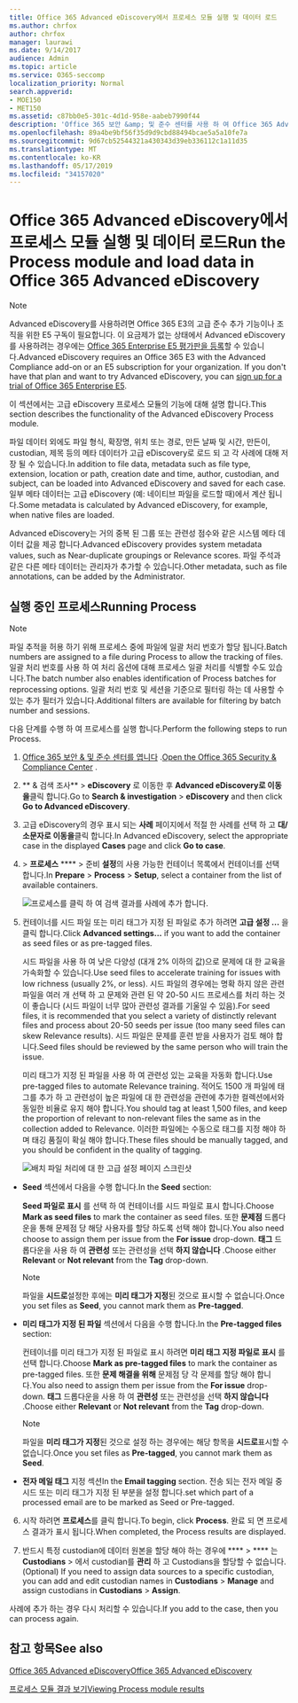 ```yaml
---
title: Office 365 Advanced eDiscovery에서 프로세스 모듈 실행 및 데이터 로드
ms.author: chrfox
author: chrfox
manager: laurawi
ms.date: 9/14/2017
audience: Admin
ms.topic: article
ms.service: O365-seccomp
localization_priority: Normal
search.appverid:
- MOE150
- MET150
ms.assetid: c87bb0e5-301c-4d1d-958e-aabeb7990f44
description: 'Office 365 보안 &amp; 및 준수 센터를 사용 하 여 Office 365 Advanced eDiscovery에 액세스 하 고 서비스 케이스에 대해 프로세스 모듈을 실행 하는 방법에 대해 알아봅니다.  '
ms.openlocfilehash: 89a4be9bf56f35d9d9cbd88494bcae5a5a10fe7a
ms.sourcegitcommit: 9d67cb52544321a430343d39eb336112c1a11d35
ms.translationtype: MT
ms.contentlocale: ko-KR
ms.lasthandoff: 05/17/2019
ms.locfileid: "34157020"
---
```

# <a name="run-the-process-module-and-load-data-in-office-365-advanced-ediscovery"></a><span data-ttu-id="ee1b4-103">Office 365 Advanced eDiscovery에서 프로세스 모듈 실행 및 데이터 로드</span><span class="sxs-lookup"><span data-stu-id="ee1b4-103">Run the Process module and load data in Office 365 Advanced eDiscovery</span></span>

> [!NOTE]
> <span data-ttu-id="ee1b4-p101">Advanced eDiscovery를 사용하려면 Office 365 E3의 고급 준수 추가 기능이나 조직을 위한 E5 구독이 필요합니다. 이 요금제가 없는 상태에서 Advanced eDiscovery를 사용하려는 경우에는 [Office 365 Enterprise E5 평가판을 등록](https://go.microsoft.com/fwlink/p/?LinkID=698279)할 수 있습니다.</span><span class="sxs-lookup"><span data-stu-id="ee1b4-p101">Advanced eDiscovery requires an Office 365 E3 with the Advanced Compliance add-on or an E5 subscription for your organization. If you don't have that plan and want to try Advanced eDiscovery, you can [sign up for a trial of Office 365 Enterprise E5](https://go.microsoft.com/fwlink/p/?LinkID=698279).</span></span> 
  
<span data-ttu-id="ee1b4-106">이 섹션에서는 고급 eDiscovery 프로세스 모듈의 기능에 대해 설명 합니다.</span><span class="sxs-lookup"><span data-stu-id="ee1b4-106">This section describes the functionality of the Advanced eDiscovery Process module.</span></span> 
  
<span data-ttu-id="ee1b4-107">파일 데이터 외에도 파일 형식, 확장명, 위치 또는 경로, 만든 날짜 및 시간, 만든이, custodian, 제목 등의 메타 데이터가 고급 eDiscovery로 로드 되 고 각 사례에 대해 저장 될 수 있습니다.</span><span class="sxs-lookup"><span data-stu-id="ee1b4-107">In addition to file data, metadata such as file type, extension, location or path, creation date and time, author, custodian, and subject, can be loaded into Advanced eDiscovery and saved for each case.</span></span> <span data-ttu-id="ee1b4-108">일부 메타 데이터는 고급 eDiscovery (예: 네이티브 파일을 로드할 때)에서 계산 됩니다.</span><span class="sxs-lookup"><span data-stu-id="ee1b4-108">Some metadata is calculated by Advanced eDiscovery, for example, when native files are loaded.</span></span> 
  
<span data-ttu-id="ee1b4-109">Advanced eDiscovery는 거의 중복 된 그룹 또는 관련성 점수와 같은 시스템 메타 데이터 값을 제공 합니다.</span><span class="sxs-lookup"><span data-stu-id="ee1b4-109">Advanced eDiscovery provides system metadata values, such as Near-duplicate groupings or Relevance scores.</span></span> <span data-ttu-id="ee1b4-110">파일 주석과 같은 다른 메타 데이터는 관리자가 추가할 수 있습니다.</span><span class="sxs-lookup"><span data-stu-id="ee1b4-110">Other metadata, such as file annotations, can be added by the Administrator.</span></span> 
  
## <a name="running-process"></a><span data-ttu-id="ee1b4-111">실행 중인 프로세스</span><span class="sxs-lookup"><span data-stu-id="ee1b4-111">Running Process</span></span>

> [!NOTE]
> <span data-ttu-id="ee1b4-112">파일 추적을 허용 하기 위해 프로세스 중에 파일에 일괄 처리 번호가 할당 됩니다.</span><span class="sxs-lookup"><span data-stu-id="ee1b4-112">Batch numbers are assigned to a file during Process to allow the tracking of files.</span></span> <span data-ttu-id="ee1b4-113">일괄 처리 번호를 사용 하 여 처리 옵션에 대해 프로세스 일괄 처리를 식별할 수도 있습니다.</span><span class="sxs-lookup"><span data-stu-id="ee1b4-113">The batch number also enables identification of Process batches for reprocessing options.</span></span> <span data-ttu-id="ee1b4-114">일괄 처리 번호 및 세션을 기준으로 필터링 하는 데 사용할 수 있는 추가 필터가 있습니다.</span><span class="sxs-lookup"><span data-stu-id="ee1b4-114">Additional filters are available for filtering by batch number and sessions.</span></span> 
  
<span data-ttu-id="ee1b4-115">다음 단계를 수행 하 여 프로세스를 실행 합니다.</span><span class="sxs-lookup"><span data-stu-id="ee1b4-115">Perform the following steps to run Process.</span></span>
  
1. <span data-ttu-id="ee1b4-116">[Office 365 보안 &amp; 및 준수 센터를 엽니다](go-to-the-securitycompliance-center.md) .</span><span class="sxs-lookup"><span data-stu-id="ee1b4-116">[Open the Office 365 Security &amp; Compliance Center](go-to-the-securitycompliance-center.md) .</span></span> 
    
2. <span data-ttu-id="ee1b4-117">\*\* &amp; 검색 조사\*\* \> **eDiscovery** 로 이동한 후 **Advanced eDiscovery로 이동을**클릭 합니다.</span><span class="sxs-lookup"><span data-stu-id="ee1b4-117">Go to **Search &amp; investigation** \> **eDiscovery** and then click **Go to Advanced eDiscovery**.</span></span>
    
3. <span data-ttu-id="ee1b4-118">고급 eDiscovery의 경우 표시 되는 **사례** 페이지에서 적절 한 사례를 선택 하 고 **대/소문자로 이동을**클릭 합니다.</span><span class="sxs-lookup"><span data-stu-id="ee1b4-118">In Advanced eDiscovery, select the appropriate case in the displayed **Cases** page and click **Go to case**.</span></span>
    
4. <span data-ttu-id="ee1b4-119">\> **프로세스** \*\*\*\* \> 준비 **설정**의 사용 가능한 컨테이너 목록에서 컨테이너를 선택 합니다.</span><span class="sxs-lookup"><span data-stu-id="ee1b4-119">In **Prepare** \> **Process** \> **Setup**, select a container from the list of available containers.</span></span>
    
    ![프로세스를 클릭 하 여 검색 결과를 사례에 추가 합니다.](media/50bdc55c-d378-4881-b302-31ef785fa359.png)
  
5. <span data-ttu-id="ee1b4-121">컨테이너를 시드 파일 또는 미리 태그가 지정 된 파일로 추가 하려면 **고급 설정 ...** 을 클릭 합니다.</span><span class="sxs-lookup"><span data-stu-id="ee1b4-121">Click **Advanced settings...** if you want to add the container as seed files or as pre-tagged files.</span></span> 
    
    <span data-ttu-id="ee1b4-122">시드 파일을 사용 하 여 낮은 다양성 (대개 2% 이하의 값)으로 문제에 대 한 교육을 가속화할 수 있습니다.</span><span class="sxs-lookup"><span data-stu-id="ee1b4-122">Use seed files to accelerate training for issues with low richness (usually 2%, or less).</span></span> <span data-ttu-id="ee1b4-123">시드 파일의 경우에는 명확 하지 않은 관련 파일을 여러 개 선택 하 고 문제와 관련 된 약 20-50 시드 프로세스를 처리 하는 것이 좋습니다 (시드 파일이 너무 많아 관련성 결과를 기울일 수 있음).</span><span class="sxs-lookup"><span data-stu-id="ee1b4-123">For seed files, it is recommended that you select a variety of distinctly relevant files and process about 20-50 seeds per issue (too many seed files can skew Relevance results).</span></span> <span data-ttu-id="ee1b4-124">시드 파일은 문제를 훈련 받을 사용자가 검토 해야 합니다.</span><span class="sxs-lookup"><span data-stu-id="ee1b4-124">Seed files should be reviewed by the same person who will train the issue.</span></span>
    
    <span data-ttu-id="ee1b4-125">미리 태그가 지정 된 파일을 사용 하 여 관련성 있는 교육을 자동화 합니다.</span><span class="sxs-lookup"><span data-stu-id="ee1b4-125">Use pre-tagged files to automate Relevance training.</span></span> <span data-ttu-id="ee1b4-126">적어도 1500 개 파일에 태그를 추가 하 고 관련성이 높은 파일에 대 한 관련성을 관련에 추가한 컬렉션에서와 동일한 비율로 유지 해야 합니다.</span><span class="sxs-lookup"><span data-stu-id="ee1b4-126">You should tag at least 1,500 files, and keep the proportion of relevant to non-relevant files the same as in the collection added to Relevance.</span></span> <span data-ttu-id="ee1b4-127">이러한 파일에는 수동으로 태그를 지정 해야 하며 태깅 품질이 확실 해야 합니다.</span><span class="sxs-lookup"><span data-stu-id="ee1b4-127">These files should be manually tagged, and you should be confident in the quality of tagging.</span></span>
    
    ![배치 파일 처리에 대 한 고급 설정 페이지 스크린샷](media/3c25cb78-4484-41e5-bd34-3753c7ab6cf2.jpg)
  
  - <span data-ttu-id="ee1b4-129">**Seed** 섹션에서 다음을 수행 합니다.</span><span class="sxs-lookup"><span data-stu-id="ee1b4-129">In the **Seed** section:</span></span> 
    
    <span data-ttu-id="ee1b4-130">**Seed 파일로 표시** 를 선택 하 여 컨테이너를 시드 파일로 표시 합니다.</span><span class="sxs-lookup"><span data-stu-id="ee1b4-130">Choose **Mark as seed files** to mark the container as seed files.</span></span> <span data-ttu-id="ee1b4-131">또한 **문제점** 드롭다운을 통해 문제점 당 해당 사용자를 할당 하도록 선택 해야 합니다.</span><span class="sxs-lookup"><span data-stu-id="ee1b4-131">You also need choose to assign them per issue from the **For issue** drop-down.</span></span> <span data-ttu-id="ee1b4-132">**태그** 드롭다운을 사용 하 여 **관련성** 또는 관련성을 선택 **하지 않습니다** .</span><span class="sxs-lookup"><span data-stu-id="ee1b4-132">Choose either **Relevant** or **Not relevant** from the **Tag** drop-down.</span></span> 
    
    > [!NOTE]
    > <span data-ttu-id="ee1b4-133">파일을 **시드로**설정한 후에는 **미리 태그가 지정**된 것으로 표시할 수 없습니다.</span><span class="sxs-lookup"><span data-stu-id="ee1b4-133">Once you set files as **Seed**, you cannot mark them as **Pre-tagged**.</span></span> 
  
  - <span data-ttu-id="ee1b4-134">**미리 태그가 지정 된 파일** 섹션에서 다음을 수행 합니다.</span><span class="sxs-lookup"><span data-stu-id="ee1b4-134">In the **Pre-tagged files** section:</span></span> 
    
    <span data-ttu-id="ee1b4-135">컨테이너를 미리 태그가 지정 된 파일로 표시 하려면 **미리 태그 지정 파일로 표시** 를 선택 합니다.</span><span class="sxs-lookup"><span data-stu-id="ee1b4-135">Choose **Mark as pre-tagged files** to mark the container as pre-tagged files.</span></span> <span data-ttu-id="ee1b4-136">또한 **문제 해결을 위해** 문제점 당 각 문제를 할당 해야 합니다.</span><span class="sxs-lookup"><span data-stu-id="ee1b4-136">You also need to assign them per issue from the **For issue** drop-down.</span></span> <span data-ttu-id="ee1b4-137">**태그** 드롭다운을 사용 하 여 **관련성** 또는 관련성을 선택 **하지 않습니다** .</span><span class="sxs-lookup"><span data-stu-id="ee1b4-137">Choose either **Relevant** or **Not relevant** from the **Tag** drop-down.</span></span> 
    
    > [!NOTE]
    > <span data-ttu-id="ee1b4-138">파일을 **미리 태그가 지정**된 것으로 설정 하는 경우에는 해당 항목을 **시드로**표시할 수 없습니다.</span><span class="sxs-lookup"><span data-stu-id="ee1b4-138">Once you set files as **Pre-tagged**, you cannot mark them as **Seed**.</span></span> 
  
  - <span data-ttu-id="ee1b4-139">**전자 메일 태그** 지정 섹션</span><span class="sxs-lookup"><span data-stu-id="ee1b4-139">In the **Email tagging** section.</span></span> <span data-ttu-id="ee1b4-140">전송 되는 전자 메일 중 시드 또는 미리 태그가 지정 된 부분을 설정 합니다.</span><span class="sxs-lookup"><span data-stu-id="ee1b4-140">set which part of a processed email are to be marked as Seed or Pre-tagged.</span></span> 
    
6. <span data-ttu-id="ee1b4-141">시작 하려면 **프로세스**를 클릭 합니다.</span><span class="sxs-lookup"><span data-stu-id="ee1b4-141">To begin, click **Process**.</span></span> <span data-ttu-id="ee1b4-142">완료 되 면 프로세스 결과가 표시 됩니다.</span><span class="sxs-lookup"><span data-stu-id="ee1b4-142">When completed, the Process results are displayed.</span></span>
    
7. <span data-ttu-id="ee1b4-143">반드시 특정 custodian에 데이터 원본을 할당 해야 하는 경우에 \*\*\*\* \> \*\*\*\* 는 **Custodians** \> 에서 custodian를 **관리** 하 고 Custodians을 할당할 수 없습니다.</span><span class="sxs-lookup"><span data-stu-id="ee1b4-143">(Optional) If you need to assign data sources to a specific custodian, you can add and edit custodian names in **Custodians** \> **Manage** and assign custodians in **Custodians** \> **Assign**.</span></span> 
    
<span data-ttu-id="ee1b4-144">사례에 추가 하는 경우 다시 처리할 수 있습니다.</span><span class="sxs-lookup"><span data-stu-id="ee1b4-144">If you add to the case, then you can process again.</span></span>
  
## <a name="see-also"></a><span data-ttu-id="ee1b4-145">참고 항목</span><span class="sxs-lookup"><span data-stu-id="ee1b4-145">See also</span></span>

[<span data-ttu-id="ee1b4-146">Office 365 Advanced eDiscovery</span><span class="sxs-lookup"><span data-stu-id="ee1b4-146">Office 365 Advanced eDiscovery</span></span>](office-365-advanced-ediscovery.md)
  
[<span data-ttu-id="ee1b4-147">프로세스 모듈 결과 보기</span><span class="sxs-lookup"><span data-stu-id="ee1b4-147">Viewing Process module results</span></span>](view-process-module-results-in-advanced-ediscovery.md)

